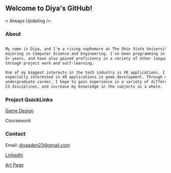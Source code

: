 ## Welcome to Diya's GitHub! 

< Always Updating />

### About


```markdown

My name is Diya, and I'm a rising sophomore at The Ohio State University. I'm 
majoring in Computer Science and Engineering. I've been programming in Java for 
5+ years, and have also gained proficiency in a variety of other languages 
through project work and self-learning.

One of my biggest interests in the tech industry is XR applications. I am 
especially interested in XR applications in game development. Through my 
undergraduate career, I hope to gain experience in a variety of different 
CS disciplines, and increase my knowledge in the subjects as a whole. 

```

### Project QuickLinks 

[Game Design](https://diyaaden.github.io/diyaAden/gameDesign)

Coursework

### Contact

Email: diyaaden23@gmail.com

[LinkedIn](https://help.github.com/categories/github-pages-basics/)

[Art Page](https://www.instagram.com/axelle.gram/)
